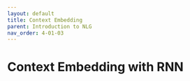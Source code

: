 ```yaml
---
layout: default
title: Context Embedding
parent: Introduction to NLG
nav_order: 4-01-03
---
```


# Context Embedding with RNN

